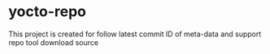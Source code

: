 # yocto-repo
This project is created for follow latest commit ID of meta-data and support repo tool download source

